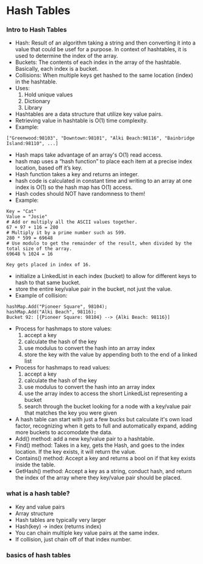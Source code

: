 # Hash Tables

### Intro to Hash Tables
- Hash: Result of an algorithm taking a string and then converting it into a value that could be usef for a purpose. In context of hashtables, it is used to determine the index of the array. 
- Buckets: The contents of each index in the array of the hashtable. Basically, each index is a bucket.
- Collisions: When multiple keys get hashed to the same location (index) in the hashtable. 
- Uses:
  1. Hold unique values
  2. Dictionary
  3. Library
- Hashtables are a data structure that utilize key value pairs.
- Retrieving value in hashtable is O(1) time complexity.
- Example:
```
["Greenwood:98103", "Downtown:98101", "Alki Beach:98116", "Bainbridge Island:98110", ...]
```
- Hash maps take advantage of an array's O(1) read access. 
- hash map uses a “hash function” to place each item at a precise index location, based off it’s key.
- Hash function takes a key and returns an integer.
- hash code is calculated in constant time and writing to an array at one index is O(1) so the hash map has O(1) access.
- Hash codes should NOT have randomness to them!
- Example:
```
Key = "Cat"
Value = "Josie"
# Add or multiply all the ASCII values together.
67 + 97 + 116 = 280
# Multiply it by a prime number such as 599.
280 * 599 = 69648
# Use modulo to get the remainder of the result, when divided by the total size of the array.
69648 % 1024 = 16

Key gets placed in index of 16. 
```
- initialize a LinkedList in each index (bucket) to allow for different keys to hash to that same bucket.  
- store the entire key/value pair in the bucket, not just the value.
- Example of collision: 
```
hashMap.Add("Pioneer Square", 98104);
hashMap.Add("Alki Beach", 98116);
Bucket 92: [{Pioneer Square: 98104} --> {Alki Beach: 98116}]
```
- Process for hashmaps to store values:
  1. accept a key
  2. calculate the hash of the key
  3. use modulus to convert the hash into an array index
  4. store the key with the value by appending both to the end of a linked list
- Process for hashmaps to read values:
  1. accept a key
  2. calculate the hash of the key
  3. use modulus to convert the hash into an array index
  4. use the array index to access the short LinkedList representing a bucket
  5. search through the bucket looking for a node with a key/value pair that matches the key you were given
- A hash table can start with just a few bucks but calculate it's own load factor, recognizing when it gets to full and automatically expand, adding more buckets to accomodate the data.
- Add() method: add a new key/value pair to a hashtable.
- Find() method: Takes in a key, gets the Hash, and goes to the index location. If the key exists, it will return the value.
- Contains() method: Accept a key and returns a bool on if that key exists inside the table. 
- GetHash() method: Accept a key as a string, conduct hash, and return the index of the array where they key/value pair should be placed. 

### what is a hash table?
- Key and value pairs
- Array structure
- Hash tables are typically very larger
- Hash(key) -> index (returns index)
- You can chain multiple key value pairs at the same index. 
- If collision, just chain off of that index number. 

### basics of hash tables
